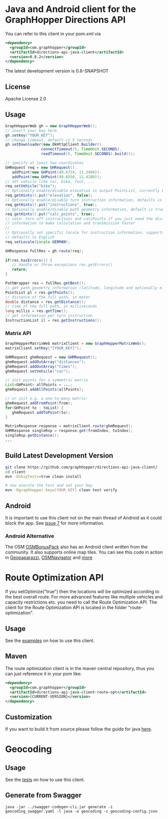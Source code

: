 # Java and Android client for the GraphHopper Directions API

You can refer to this client in your pom.xml via
```xml
<dependency>
  <groupId>com.graphhopper</groupId>
  <artifactId>directions-api-java-client</artifactId>
  <version>0.8.2</version>
</dependency>
```

The latest development version is 0.8-SNAPSHOT

## License

Apache License 2.0

## Usage

```java
GraphHopperWeb gh = new GraphHopperWeb();
// insert your key here
gh.setKey("YOUR_KEY");
// change timeout, default is 5 seconds
gh.setDownloader(new OkHttpClient.Builder().
                connectTimeout(5, TimeUnit.SECONDS).
                readTimeout(5, TimeUnit.SECONDS).build());

// specify at least two coordinates
GHRequest req = new GHRequest().
   addPoint(new GHPoint(49.6724, 11.3494)).
   addPoint(new GHPoint(49.6550, 11.4180));
// Set vehicle like car, bike, foot, ...
req.setVehicle("bike");
// Optionally enable/disable elevation in output PointList, currently bike and foot support elevation, default is false
req.getHints().put("elevation", false);
// Optionally enable/disable turn instruction information, defaults is true
req.getHints().put("instructions", true);
// Optionally enable/disable path geometry information, default is true
req.getHints().put("calc_points", true);
// note: turn off instructions and calcPoints if you just need the distance or time 
// information to make calculation and transmission faster
//
// Optionally set specific locale for instruction information, supports already over 25 languages,
// defaults to English
req.setLocale(Locale.GERMAN);

GHResponse fullRes = gh.route(req);
        
if(res.hasErrors()) {
   // handle or throw exceptions res.getErrors()
   return;
}

PathWrapper res = fullRes.getBest();
// get path geometry information (latitude, longitude and optionally elevation)
PointList pl = res.getPoints();
// distance of the full path, in meter
double distance = res.getDistance();
// time of the full path, in milliseconds
long millis = res.getTime();
// get information per turn instruction
InstructionList il = res.getInstructions();
```

### Matrix API

```java
GraphHopperMatrixWeb matrixClient = new GraphHopperMatrixWeb();
matrixClient.setKey("[YOUR_KEY]");

GHMRequest ghmRequest = new GHMRequest();
ghmRequest.addOutArray("distances");
ghmRequest.addOutArray("times");
ghmRequest.setVehicle("car");

// init points for a symmetric matrix
List<GHPoint> allPoints = ...;
ghmRequest.addAllPoints(allPoints);

// or init e.g. a one-to-many matrix:
ghmRequest.addFromPoint(from);
for(GHPoint to : toList) {
   ghmRequest.addToPoint(to);
}

MatrixResponse response = matrixClient.route(ghmRequest);
GHMResponse singleRsp = response.get(fromIndex, toIndex);
singleRsp.getDistance();
...
```

## Build Latest Development Version

```bash
git clone https://github.com/graphhopper/directions-api-java-client/
cd client
mvn -DskipTests=true clean install

# now execute the test and set your key
mvn -Dgraphhopper.key=[YOUR_KEY] clean test verify
```

## Android 

It is important to use this client not on the main thread of Android as it could block the app. 
See [issue 7](https://github.com/graphhopper/directions-api-java-client/issues/7) for more information.

### Android Alternative

The OSM [OSMBonusPack](https://github.com/MKergall/osmbonuspack/wiki/Tutorial_1) also has
an Android client written from the community. It also supports 
online map tiles. You can see this code in action in 
[Geopaparazzi](http://geopaparazzi.github.io/geopaparazzi/), 
[OSMNavigator](https://github.com/MKergall/osmbonuspack/wiki/OSMNavigator) and [more](https://github.com/geopaparazzi/geopaparazzi/wiki/Projects-Using-It)

# Route Optimization API

If you setOptimize("true") then the locations will be optimized according to the best overall route.
For more advanced features like multiple vehicles and capacity restrictions etc. you need to call the Route Optimization API.
The client for the Route Optimization API is located in the folder "route-optimization".

## Usage

See the [examples](./route-optimization/src/main/java/com/graphhopper/routeopt/examples) on how to use this client.

## Maven

The route optimization client is in the maven central repository, thus you can just reference it in your pom like:

```xml
<dependency>
  <groupId>com.graphhopper</groupId>
  <artifactId>directions-api-java-client-route-opt</artifactId>
  <version>[CURRENT-VERSION]</version>
</dependency>
```

## Customization

If you want to build it from source please follow the guide for java [here](https://github.com/graphhopper/directions-api-clients-route-optimization).

# Geocoding

## Usage

See the [tests](./geocoding/src/test/java/io/swagger/client/api) on how to use this client.

## Generate from Swagger

```
java -jar ../swagger-codegen-cli.jar generate -i geocoding_swagger.yaml -l java -o geocoding -c geocoding-config.json
```
